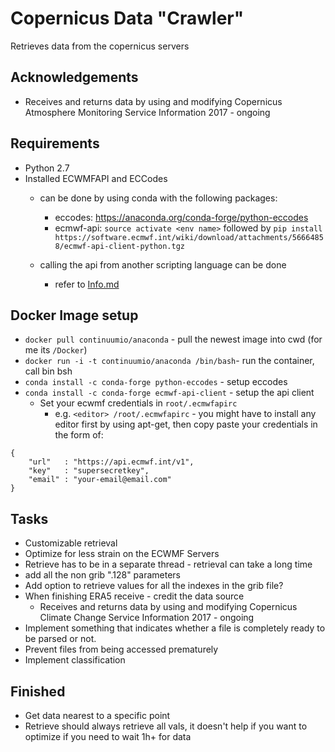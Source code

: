 # Copernicus Data "Crawler"

Retrieves data from the copernicus servers

## Acknowledgements
- Receives and returns data by using and modifying Copernicus Atmosphere Monitoring Service Information 2017 -  ongoing

## Requirements
- Python 2.7
- Installed ECWMFAPI and ECCodes
    - can be done by using conda with the following packages: 
        - eccodes: https://anaconda.org/conda-forge/python-eccodes
        - ecmwf-api: `source activate <env name>` 
        followed by `pip install https://software.ecmwf.int/wiki/download/attachments/56664858/ecmwf-api-client-python.tgz`
   
   - calling the api from another scripting language can be done
        - refer to [Info.md](/doc/info.md)
## Docker Image setup
- `docker pull continuumio/anaconda` - pull the newest image into cwd (for me its `/Docker`)
- `docker run -i -t continuumio/anaconda /bin/bash`- run the container, call bin bsh
- `conda install -c conda-forge python-eccodes` - setup eccodes
- `conda install -c conda-forge ecmwf-api-client` - setup the api client
    - Set your ecwmf credentials in `root/.ecmwfapirc`
        - e.g. `<editor> /root/.ecmwfapirc` - you might have to install any editor first by using apt-get, then copy paste your credentials in the form of:
```
{
    "url"   : "https://api.ecmwf.int/v1",
    "key"   : "supersecretkey",
    "email" : "your-email@email.com"
}
```

## Tasks
- Customizable retrieval
- Optimize for less strain on the ECWMF Servers
- Retrieve has to be in a separate thread - retrieval can take a long time
- add all the non grib ".128" parameters
- Add option to retrieve values for all the indexes in the grib file?
- When finishing ERA5 receive - credit the data source
    - Receives and returns data by using and modifying Copernicus Climate Change Service Information 2017 -  ongoing
- Implement something that indicates whether a file is completely ready to be parsed or not. 
- Prevent files from being accessed prematurely
- Implement classification

## Finished
- Get data nearest to a specific point
- Retrieve should always retrieve all vals, it doesn't help if you want to optimize if you need to wait 1h+ for data


